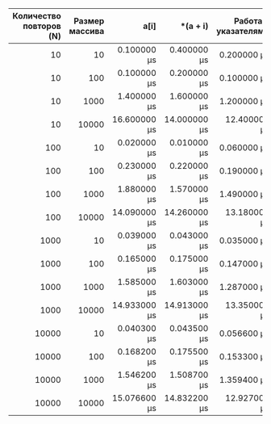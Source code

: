 | Количество повторов (N) | Размер массива | a[i] | *(a + i) | Работа с указателями |
| ---:| ---:| ---:| ---:| ---:|
| 10 | 10 | 0.100000 µs | 0.400000 µs | 0.200000 µs | 
| 10 | 100 | 0.100000 µs | 0.200000 µs | 0.100000 µs | 
| 10 | 1000 | 1.400000 µs | 1.600000 µs | 1.200000 µs | 
| 10 | 10000 | 16.600000 µs | 14.000000 µs | 12.400000 µs | 
| 100 | 10 | 0.020000 µs | 0.010000 µs | 0.060000 µs | 
| 100 | 100 | 0.230000 µs | 0.220000 µs | 0.190000 µs | 
| 100 | 1000 | 1.880000 µs | 1.570000 µs | 1.490000 µs | 
| 100 | 10000 | 14.090000 µs | 14.260000 µs | 13.180000 µs | 
| 1000 | 10 | 0.039000 µs | 0.043000 µs | 0.035000 µs | 
| 1000 | 100 | 0.165000 µs | 0.175000 µs | 0.147000 µs | 
| 1000 | 1000 | 1.585000 µs | 1.603000 µs | 1.287000 µs | 
| 1000 | 10000 | 14.933000 µs | 14.913000 µs | 13.350000 µs | 
| 10000 | 10 | 0.040300 µs | 0.043500 µs | 0.056600 µs | 
| 10000 | 100 | 0.168200 µs | 0.175500 µs | 0.153300 µs | 
| 10000 | 1000 | 1.546200 µs | 1.508700 µs | 1.359400 µs | 
| 10000 | 10000 | 15.076600 µs | 14.832200 µs | 12.927000 µs | 
